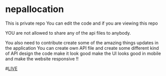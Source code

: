 # nepallocation

This is private repo 
You can edit the code and if you are viewing this repo

YOU are not allowed to share any of the api files to anybody.

You also need to contribute create some of the amazing things updates in the application
You can create own API file and create some different kind of API 
design the code 
make it look good 
make the UI looks good in mobile and make the website responsive !!


#[LIVE](https://nepallocation.herokuapp.com)
